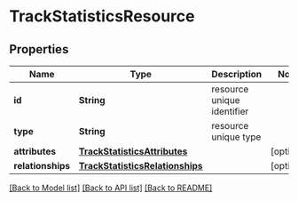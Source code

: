 # TrackStatisticsResource

## Properties
Name | Type | Description | Notes
------------ | ------------- | ------------- | -------------
**id** | **String** | resource unique identifier | 
**type** | **String** | resource unique type | 
**attributes** | [**TrackStatisticsAttributes**](TrackStatisticsAttributes.md) |  | [optional] 
**relationships** | [**TrackStatisticsRelationships**](TrackStatisticsRelationships.md) |  | [optional] 

[[Back to Model list]](../README.md#documentation-for-models) [[Back to API list]](../README.md#documentation-for-api-endpoints) [[Back to README]](../README.md)


